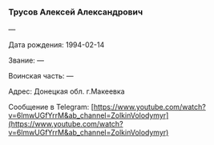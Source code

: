 ### Трусов Алексей Александрович

—

Дата рождения: 1994-02-14

Звание: —

Воинская часть: —

Адрес: Донецкая обл. г.Макеевка

Сообщение в Telegram: [https://www.youtube.com/watch?v=6lmwUGfYrrM&ab_channel=ZolkinVolodymyr](https://www.youtube.com/watch?v=6lmwUGfYrrM&ab_channel=ZolkinVolodymyr)

